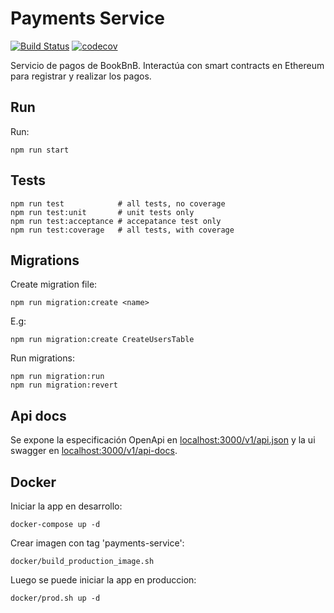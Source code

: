 # Payments Service

[![Build Status](https://travis-ci.com/BookBnB/payments-service.svg?token=ztzmYxxiK9M4zZcGZZzZ&branch=master)](https://travis-ci.com/BookBnB/payments-service)
[![codecov](https://codecov.io/gh/BookBnB/payments-service/branch/master/graph/badge.svg?token=4TF231UDNN)](https://codecov.io/gh/BookBnB/payments-service)

Servicio de pagos de BookBnB. Interactúa con smart contracts en Ethereum para registrar y realizar los pagos.

## Run

Run:

```
npm run start
```

## Tests

```
npm run test			# all tests, no coverage
npm run test:unit		# unit tests only
npm run test:acceptance # accepatance test only
npm run test:coverage	# all tests, with coverage
```

## Migrations

Create migration file:

```
npm run migration:create <name>
```

E.g:

```
npm run migration:create CreateUsersTable
```

Run migrations:

```
npm run migration:run
npm run migration:revert
```

## Api docs

Se expone la especificación OpenApi en [localhost:3000/v1/api.json](http://localhost:3000/v1/api.json) y la ui swagger en [localhost:3000/v1/api-docs](http://localhost:3000/v1/api-docs/).

## Docker

Iniciar la app en desarrollo:

```
docker-compose up -d
```

Crear imagen con tag 'payments-service':

```
docker/build_production_image.sh
```

Luego se puede iniciar la app en produccion:

```
docker/prod.sh up -d
```
